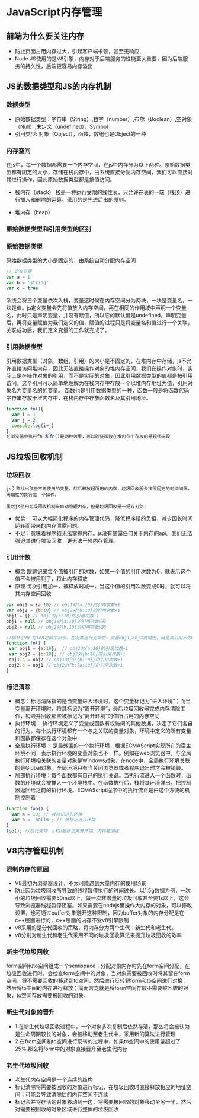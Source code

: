 <!--
 * @Author: your name
 * @Date: 2021-07-03 17:21:34
 * @LastEditTime: 2021-07-03 19:51:13
 * @LastEditors: Please set LastEditors
 * @Description: In User Settings Edit
 * @FilePath: /pe-lesson/微课学习记录/js内存管理.md
-->
# JavaScript内存管理

## 前端为什么要关注内存

- 防止页面占用内存过大，引起客户端卡顿，甚至无响应
- Node.JS使用的是V8引擎，内存对于后端服务的性能至关重要，因为后端服务的持久性，后端更容易内存溢出

## JS的数据类型和JS的内存机制
### 数据类型
- 原始数据类型：字符串（String）,数字（number）,布尔（Boolean）,空对象（Null）,未定义（undefined），Symbol
- 引用类型: 对象（Object），函数，数组也是Object的一种
### 内存空间
在js中，每一个数据都需要一个内存空间，在js中内存分为以下两种。原始数据类型都有固定的大小，存储在栈内存中，由系统直接分配内存空间，我们可以直接对其进行操作，因此原始数据类型都是按值访问。
- 栈内存（stack）
栈是一种运行受限的线性表，只允许在表的一端（栈顶）进行插入和删除的运算，采用的是先进后出的原则。



- 堆内存（heap）


### 原始数据类型和引用类型的区别
### 原始数据类型
原始数据类型的大小是固定的，由系统自动分配内存空间
```js
// 定义变量
var a = 1
var b = 'string'
var c = true
```
  系统会将三个变量依次入栈，变量这时候在内存空间分为两块，一块是变量名，一块是值。js定义变量会先将值放入内存空间，再在相同的作用域中声明一个变量名，此时只是声明变量，并没有赋值，所以它的默认值是undefined，声明变量后，再将变量赋值为我们定义的值，赋值的过程只是将变量名和值进行一个关联，关联成功后，我们定义变量的工作就完成了。
### 引用数据类型
  引用数据类型（对象，数组，引用）的大小是不固定的，在堆内存中存储，js不允许直接访问堆内存，因此无法直接操作对象的堆内存空间，我们在操作对象时，实际上是在操作对象的引用，而不是实际的对象，因此引用数据类型的值都是按引用访问，这个引用可以简单地理解为在栈内存中存放一个以堆内存地址为值，引用对象名为变量名的的变量。
  函数也是引用数据类型的一种，函数一般是将函数代码字符串存放于堆内存中，在栈内存中存放函数名及其引用地址。
```js
function fn(){
  var i = 1
  var j = 2
  console.log(i+j)
}
在浏览器中执行fn 和fn()是两种效果，可以验证函数在堆内存中存放的是起代码段
```

## JS垃圾回收机制

### 垃圾回收
    js引擎找出那些不再使用的变量，然后释放起所用的内存，垃圾回收器会按照固定的时间间隔，周期性的执行这一个操作。

    虽然js使用垃圾回收机制来自动管理内存，但是垃圾回收是一把双刃剑;
  - 优势： 可以大幅简化程序的内存管理代码，降低程序猿的负担，减少因长时间运转而带来的内存泄露问题。
  - 不足：意味着程序猿无法掌握内存。js没有暴露任何关于内存的api。我们无法强迫其进行垃圾回收，更无法干预内存管理。
  
###  引用计数
  - 概念 跟踪记录每个值被引用的次数，如果一个值的引用次数为0，就表示这个值不会被用到了，将此内存释放
  - 原理 每次引用加一，被释放时减一，当这个值的引用次数变成0时，就可以将其内存空间回收

  ```js
  var obj1 = {a:10} // obj1对{a:10}的引用次数+1   
  var obj2 = {b:10} // obj2对{b:10}的引用次数+1 
  obj1 = {} // obj1对{a:10}的引用次数-1  
  obj1 = null // obj1对{a:10}的引用次数归0 
  obj2 = null // obj2对{b:10}的引用次数归0 
  ```
   ```js
  //循环引用 在ie8之前中出现。在函数运行完毕后，变量obj1,obj2被销毁，但是其引用不为0，不会被垃圾回收，多次引用此函数，会导致大量内存泄露
  function fn() {
    var obj1 = {a:10};  // obj1对{a:10}的引用次数+1
    var obj2 = {b:10}; // obj2对{b:10}的引用次数+1
    obj1.a = obj2 // obj1对{a:{b:10}}的引用次数+1
    obj2.b = obj1 // obj2对{b:{a:10}}的引用次数+1
  }
  ```

### 标记清除
 - 概念：标记清除指的是当变量进入环境时，这个变量标记为“进入环境”；而当变量离开环境时，将其标记为“离开环境”，最后垃圾回收器完成内存清除工作，销毁并回收那些被标记为“离开环境”的值所占用的内存空间
 - 执行环境： 执行环境定义了变量或函数有权访问的其他数据，决定了它们各自的行为。每个执行环境都有一个与之关联的变量对象，环境中定义的所有变量和函数都保存在这个对象中
 - 全局执行环境： 是最外围的一个执行环境，根据ECMAScript实现所在的宿主环境不同，表示执行环境的变量对象也不一样。例如在web浏览器中，与全局执行环境相关联的变量对象是Windows对象，在node中，全局执行环境关联的是Global对象。全局环境只有当关闭浏览器或者程序退出时才会被销毁。
 - 局部执行环境：每个函数都有自己的执行关键。当执行流进入一个函数时，函数的环境就会被推入一个环境栈中。在函数执行后，栈将其环境弹出，把控制器返回给之前的执行环境。ECMAScript程序中的执行流正是由这个方便的机制控制着
```js
function foo() {
  var a = 10; // 被标记进入环境
  var b = 'hello'; // 被标记进入环境
}
foo(); //执行完毕，a和b被标记离开环境，内存被回收
```

## V8内存管理机制
### 限制内存的原因
- V8最初为浏览器设计，不太可能遇到大量内存的使用场景
- 防止因为垃圾回收所导致的线程暂停执行的时间过长。以1.5g数据为例，一次小的垃圾回收需要50ms以上，做一次非增量的垃圾回收甚至要1s以上，这会导致浏览器线程暂停阻塞。如果需要在nodejs里操作大内存的对象，可以修改设置，也可通过buffer对象避开这种限制，因为buffer对象的内存分配是在c++层面进行的，c++层面的内存不受v8引擎限制
- v8采用的是分代回收的策略，将内存分为两个生代：新生代和老生代。
- v8分别对新生代和老生代采用不同的垃圾回收算法来提升垃圾回收的效率
  
### 新生代垃圾回收
form空间和to空间组成一个semispace；分配对象内存时先在form空间分配，在垃圾回收进行时，会检查form空间中的对象，当对象需要被回收时将其留在form空间，将不需要回收的移动到to空间，然后进行反转将form和to空间进行对换，然后将to空间的内存进行释放；简而言之就是将form空间存放不需要被回收的对象，to空间存放需要被回收的对象。

### 新生代对象的晋升
- 1.在新生代垃圾回收过程中，一个对象多次复制后依然存活，那么将会被认为是生命周期较长的对象，会被移动至老生代中，采用新的算法进行管理
- 2.在from空间和to空间进行反转的过程中，如果to空间中的使用量超过了25%,那么将form中的对象直接晋升至老生代内存

### 老生代垃圾回收
- 老生代内存空间是一个连续的结构
- 标记清除将需要被回收的对象进行标记，在垃圾回收时直接释放相应的地址空间；可能会导致清除后的内存空间不连续
- 标记合并将存活的对象移动到一边，将需要被回收的对象移动至另一半，然后对需要被回收的对象区域进行整体的垃圾回收